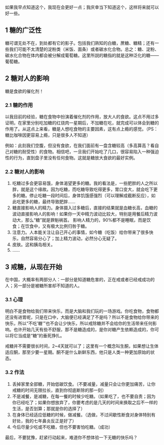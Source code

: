 
如果我早点知道这个，我现在会更好一点；我庆幸当下知道这个，这样将来就可以好一些。

## 1 糖的广泛性

糖可谓无处不在，到处都有它的影子。包括我们熟知的白糖，蔗糖、糖精；还有一些我们可能不太清楚的淀粉类（米饭、面条）或者碳水化合物。总之：糖、淀粉、碳水化合物在体内都会被分解成葡萄糖。这里所説的糖指的就是这种泛化的糖——葡萄糖。

## 2 糖对人的影响

糖是食欲的催化剂！

### **2.1 糖的作用**

以我目前的经验，糖在食物中扮演着催化剂的作用，放大人的食欲。这点不用过多证明，在家里分别吃加糖的红烧肉一星期后，不加糖在吃，就完成可以体会到糖的作用了。从这点上来看，糖是人想吃食物的主要因素，这有点上瘾的感觉。（PS：糖比咖啡因更容易上瘾，只是很多人不知道）

例如：此刻我们空腹，但没有食欲，在我们面前有一盘含糖较高（多高算高？看自己对糖的耐受性）的食物。相信吧，一旦我们开始吃了几口，很容易陷入一种强迫性的行为，直到盘子里没有任何食物。这就是糖放大食欲的最好实例。

### **2.2 糖对人的影响**

1. 吃糖过多会更容易饿，身体渴望更多的糖。我的看法是，一些肥胖的人之所以胖，就是这个缘故。因为吃糖，而吃糖导致吃得更多，胃口变大，就会吃下更多的糖。停止吃糖一段时间后，身体饥饿感强烈（可以理解成截断反应），如此吃更多的糖，最终导致肥胖……
2. 糖直接影响人的精力。身体摄入过多糖后，直接的结果就是血糖长高，血糖的波动直接影响人的影响！如果你一天中精力波动比较大，特别是用餐后精力波动大，那么“糖”就是罪魁祸首。 影响人精力的，90%都不是睡眠，而是饮食；在饮食中，又有极大比例归咎于糖。
3. 注意力。人本能关注让自己开心的事情，如今糖（吃饭）给你带来了很多快乐，自然容易分心了；加上精力波动，必然分心无疑了。
4. 皮肤。这和胰岛相关。
5. ……

## 3 戒糖，从现在开始

在中国，大概率有两部分人：一部分是知道糖危害的，正在戒或者已经戒成功的人；另一部分是被糖所害却不知道的人。

### **3.1 心理**

明白不是食物给我们带来快乐，而是大脑和我们玩的一场游戏。你吃食物，食物都还没有进胃呢，只是在口中，大脑便已经满足了不是吗？所以不是食物给你带来的快乐，所以“不吃'糖'”也不会让少快乐，所以戒除糖并不会给你的生活带来任何影响。也许开始几天有些不舒服，那不是糖造成的，是你对糖产生依赖造成的，你可以将它当成是“糖”的垂死挣扎。

戒糖并不需要很长时间，2~4天就可以了；这里有一个概念叫生酮，如果想让生体适应酮，那至少要一星期。酮不是什么新鲜东西，他只是人类一种更加原始的状态。

### **3.2 作法**

1. 丢掉家里全部糖，开始低碳饮食。（不要减量，减量只会让你更加痛苦，让你戒糖的时间无限拉长，直到你彻底断除的那一刻）
2. 不是减餐，是减糖，在每一餐的时候少吃糖。（如果吃了，也不要自责；因为你已经吃了；如果你想放弃了，你要考虑的是几天的时间来换取之后不一样的生活，是否划算；那就是你的选择了）
3. 在身体已经适应低糖的时候，做减餐。（选做，不过间歇性断食对身体特别有好处，我的七年鼻炎反正是好了）
4. 今后尽量少吃或不吃糖，但也不要害怕吃糖。（成功）

最后，不要犹豫，赶紧行动起来，难道你不想体验一下无糖的快乐吗？